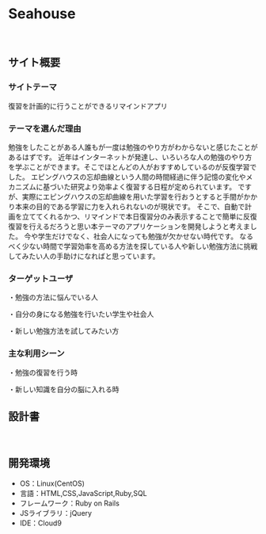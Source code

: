 # Seahouse
​
## サイト概要
### サイトテーマ
復習を計画的に行うことができるリマインドアプリ

### テーマを選んだ理由
勉強をしたことがある人誰もが一度は勉強のやり方がわからないと感じたことがあるはずです。
近年はインターネットが発達し、いろいろな人の勉強のやり方を学ぶことができます。そこでほとんどの人がおすすめしているのが反復学習でした。
エピングハウスの忘却曲線という人間の時間経過に伴う記憶の変化やメカニズムに基づいた研究より効率よく復習する日程が定められています。
ですが、実際にエピングハウスの忘却曲線を用いた学習を行おうとすると手間がかかり本来の目的である学習に力を入れられないのが現状です。
そこで、自動で計画を立ててくれるかつ、リマインドで本日復習分のみ表示することで簡単に反復復習を行えるだろうと思い本テーマのアプリケーションを開発しようと考えました。
今や学生だけでなく、社会人になっても勉強が欠かせない時代です。
なるべく少ない時間で学習効率を高める方法を探している人や新しい勉強方法に挑戦してみたい人の手助けになればと思っています。


### ターゲットユーザ

・勉強の方法に悩んでいる人

・自分の身になる勉強を行いたい学生や社会人

・新しい勉強方法を試してみたい方

### 主な利用シーン

・勉強の復習を行う時

・新しい知識を自分の脳に入れる時

## 設計書

​
## 開発環境
- OS：Linux(CentOS)
- 言語：HTML,CSS,JavaScript,Ruby,SQL
- フレームワーク：Ruby on Rails
- JSライブラリ：jQuery
- IDE：Cloud9
​
